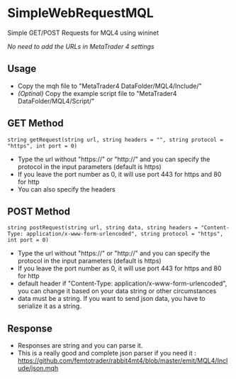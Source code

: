 # SimpleWebRequestMQL
Simple GET/POST Requests for MQL4 using wininet

*No need to add the URLs in MetaTrader 4 settings*

## Usage
* Copy the mqh file to "MetaTrader4 DataFolder/MQL4/Include/"
* *(Optinal)* Copy the example script file to "MetaTrader4 DataFolder/MQL4/Script/"

## GET Method
```string getRequest(string url, string headers = "", string protocol = "https", int port = 0)```
* Type the url without "https://" or "http://" and you can specify the protocol in the input parameters (default is https)
* If you leave the port number as 0, it will use port 443 for https and 80 for http
* You can also specify the headers

## POST Method
```string postRequest(string url, string data, string headers = "Content-Type: application/x-www-form-urlencoded", string protocol = "https", int port = 0)```
* Type the url without "https://" or "http://" and you can specify the protocol in the input parameters (default is https)
* If you leave the port number as 0, it will use port 443 for https and 80 for http
* default header if "Content-Type: application/x-www-form-urlencoded", you can change it based on your data string or other circumstances
* data must be a string. If you want to send json data, you have to serialize it as a string.

## Response
* Responses are string and you can parse it. 
* This is a really good and complete json parser if you need it : https://github.com/femtotrader/rabbit4mt4/blob/master/emit/MQL4/Include/json.mqh

